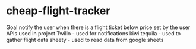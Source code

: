 # cheap-flight-tracker
Goal
    notify the user when there is a flight ticket below price set by the user
APIs used in project
    Twilio - used for notifications
    kiwi tequila - used to gather flight data
    sheety - used to read data from google sheets